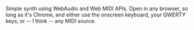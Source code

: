 Simple synth using WebAudio and Web MIDI APIs. Open in any browser, so long as it's Chrome, and either use the onscreen keyboard, your QWERTY keys, or -- I think -- any MIDI source.